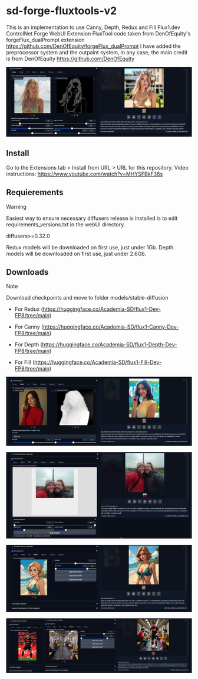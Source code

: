 # sd-forge-fluxtools-v2

This is an implementation to use Canny, Depth, Redux and Fill Flux1.dev ControlNet Forge WebUI Extension
FluxTool code taken from DenOfEquity's forgeFlux_dualPrompt extension https://github.com/DenOfEquity/forgeFlux_dualPrompt
I have added the preprocessor system and the outpaint system, in any case, the main credit is from DenOfEquity https://github.com/DenOfEquity

![image](https://github.com/AcademiaSD/sd-forge-fluxtools-v2/blob/main/assets/fluxtoolsv2_canny.webp)


## Install
Go to the Extensions tab > Install from URL > URL for this repository.
Video instructions: https://www.youtube.com/watch?v=MHYSFBkF36s


## Requierements
> [!WARNING]  
> Easiest way to ensure necessary diffusers release is installed is to edit requirements_versions.txt in the webUI directory.
> 
> diffusers>=0.32.0
>
> Redux models will be downloaded on first use, just under 1Gb.
> Depth models will be downloaded on first use, just under 2.6Gb.


## Downloads
> [!NOTE]  
> Download checkpoints and move to folder models/stable-diffusion
>
> - For Redux
>   (https://huggingface.co/Academia-SD/flux1-Dev-FP8/tree/main)
>
> - For Canny 
>   (https://huggingface.co/Academia-SD/flux1-Canny-Dev-FP8/tree/main)
>
> - For Depth
>   (https://huggingface.co/Academia-SD/flux1-Depth-Dev-FP8/tree/main)
>
> - For Fill
>   (https://huggingface.co/Academia-SD/flux1-Fill-Dev-FP8/tree/main)
>

![image](https://github.com/AcademiaSD/sd-forge-fluxtools-v2/blob/main/assets/fluxtoolsv2_depth.webp)

![image](https://github.com/AcademiaSD/sd-forge-fluxtools-v2/blob/main/assets/fluxtoolsv2_fill_outpaint.png)

![image](https://github.com/AcademiaSD/sd-forge-fluxtools-v2/blob/main/assets/fluxtoolsv2_redux_simple.webp)

![image](https://github.com/AcademiaSD/sd-forge-fluxtools-v2/blob/main/assets/fluxtoolsv2_redux_multi.webp)
